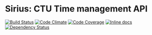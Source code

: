 # Sirius: CTU Time management API

[![Build Status](https://travis-ci.org/cvut/sirius.svg?branch=master)](https://travis-ci.org/cvut/sirius)
[![Code Climate](https://img.shields.io/codeclimate/github/cvut/sirius.svg)](https://codeclimate.com/github/cvut/sirius)
[![Code Coverage](https://img.shields.io/codeclimate/coverage/github/cvut/sirius.svg)](https://codeclimate.com/github/cvut/sirius)
[![Inline docs](http://inch-pages.github.io/github/cvut/sirius.svg)](http://inch-pages.github.io/github/cvut/sirius)
[![Dependency Status](https://www.versioneye.com/user/projects/535a56bafe0d07a3cb0000a6/badge.svg)](https://www.versioneye.com/user/projects/535a56bafe0d07a3cb0000a6)
